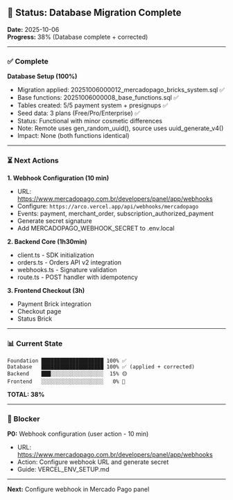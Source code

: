 ## 🎯 Status: Database Migration Complete

**Date:** 2025-10-06  
**Progress:** 38% (Database complete + corrected)

---

### ✅ Complete

**Database Setup (100%)**
- Migration applied: 20251006000012_mercadopago_bricks_system.sql ✅
- Base functions: 20251006000008_base_functions.sql ✅
- Tables created: 5/5 payment system + presignups ✅
- Seed data: 3 plans (Free/Pro/Enterprise) ✅
- Status: Functional with minor cosmetic differences
- Note: Remote uses gen_random_uuid(), source uses uuid_generate_v4()
- Impact: None (both functions identical)

---

### ⏳ Next Actions

**1. Webhook Configuration (10 min)**
- URL: https://www.mercadopago.com.br/developers/panel/app/webhooks
- Configure: `https://arco.vercel.app/api/webhooks/mercadopago`
- Events: payment, merchant_order, subscription_authorized_payment
- Generate secret signature
- Add MERCADOPAGO_WEBHOOK_SECRET to .env.local

**2. Backend Core (1h30min)**
- client.ts - SDK initialization
- orders.ts - Orders API v2 integration
- webhooks.ts - Signature validation
- route.ts - POST handler with idempotency

**3. Frontend Checkout (3h)**
- Payment Brick integration
- Checkout page
- Status Brick

---

### 📊 Current State

```
Foundation ████████████████████ 100% ✅
Database   ████████████████████ 100% ✅ (applied + corrected)
Backend    ███░░░░░░░░░░░░░░░░░  15% 🟡
Frontend   ░░░░░░░░░░░░░░░░░░░░   0% 🔴
```

**TOTAL: 38%**

---

### 🚨 Blocker

**P0:** Webhook configuration (user action - 10 min)
- URL: https://www.mercadopago.com.br/developers/panel/app/webhooks
- Action: Configure webhook URL and generate secret
- Guide: VERCEL_ENV_SETUP.md

---

**Next:** Configure webhook in Mercado Pago panel
